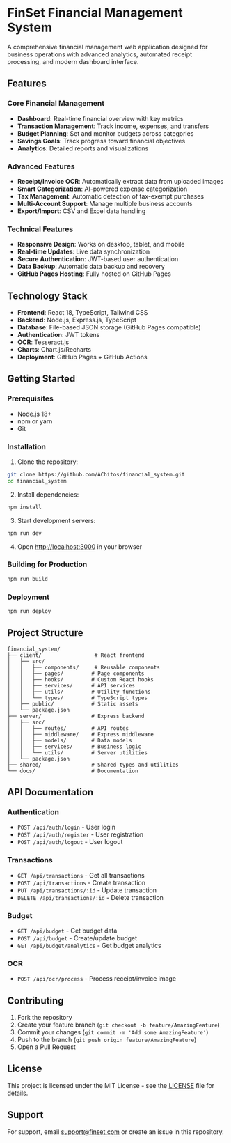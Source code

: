 # FinSet Financial Management System

A comprehensive financial management web application designed for business operations with advanced analytics, automated receipt processing, and modern dashboard interface.

## Features

### Core Financial Management
- **Dashboard**: Real-time financial overview with key metrics
- **Transaction Management**: Track income, expenses, and transfers
- **Budget Planning**: Set and monitor budgets across categories
- **Savings Goals**: Track progress toward financial objectives
- **Analytics**: Detailed reports and visualizations

### Advanced Features
- **Receipt/Invoice OCR**: Automatically extract data from uploaded images
- **Smart Categorization**: AI-powered expense categorization
- **Tax Management**: Automatic detection of tax-exempt purchases
- **Multi-Account Support**: Manage multiple business accounts
- **Export/Import**: CSV and Excel data handling

### Technical Features
- **Responsive Design**: Works on desktop, tablet, and mobile
- **Real-time Updates**: Live data synchronization
- **Secure Authentication**: JWT-based user authentication
- **Data Backup**: Automatic data backup and recovery
- **GitHub Pages Hosting**: Fully hosted on GitHub Pages

## Technology Stack

- **Frontend**: React 18, TypeScript, Tailwind CSS
- **Backend**: Node.js, Express.js, TypeScript
- **Database**: File-based JSON storage (GitHub Pages compatible)
- **Authentication**: JWT tokens
- **OCR**: Tesseract.js
- **Charts**: Chart.js/Recharts
- **Deployment**: GitHub Pages + GitHub Actions

## Getting Started

### Prerequisites
- Node.js 18+ 
- npm or yarn
- Git

### Installation

1. Clone the repository:
```bash
git clone https://github.com/AChitos/financial_system.git
cd financial_system
```

2. Install dependencies:
```bash
npm install
```

3. Start development servers:
```bash
npm run dev
```

4. Open [http://localhost:3000](http://localhost:3000) in your browser

### Building for Production

```bash
npm run build
```

### Deployment

```bash
npm run deploy
```

## Project Structure

```
financial_system/
├── client/                 # React frontend
│   ├── src/
│   │   ├── components/     # Reusable components
│   │   ├── pages/         # Page components
│   │   ├── hooks/         # Custom React hooks
│   │   ├── services/      # API services
│   │   ├── utils/         # Utility functions
│   │   └── types/         # TypeScript types
│   ├── public/            # Static assets
│   └── package.json
├── server/                # Express backend
│   ├── src/
│   │   ├── routes/        # API routes
│   │   ├── middleware/    # Express middleware
│   │   ├── models/        # Data models
│   │   ├── services/      # Business logic
│   │   └── utils/         # Server utilities
│   └── package.json
├── shared/                # Shared types and utilities
└── docs/                  # Documentation
```

## API Documentation

### Authentication
- `POST /api/auth/login` - User login
- `POST /api/auth/register` - User registration
- `POST /api/auth/logout` - User logout

### Transactions
- `GET /api/transactions` - Get all transactions
- `POST /api/transactions` - Create transaction
- `PUT /api/transactions/:id` - Update transaction
- `DELETE /api/transactions/:id` - Delete transaction

### Budget
- `GET /api/budget` - Get budget data
- `POST /api/budget` - Create/update budget
- `GET /api/budget/analytics` - Get budget analytics

### OCR
- `POST /api/ocr/process` - Process receipt/invoice image

## Contributing

1. Fork the repository
2. Create your feature branch (`git checkout -b feature/AmazingFeature`)
3. Commit your changes (`git commit -m 'Add some AmazingFeature'`)
4. Push to the branch (`git push origin feature/AmazingFeature`)
5. Open a Pull Request

## License

This project is licensed under the MIT License - see the [LICENSE](LICENSE) file for details.

## Support

For support, email support@finset.com or create an issue in this repository.